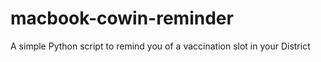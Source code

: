 # macbook-cowin-reminder
A simple Python script to remind you of a vaccination slot in your District
